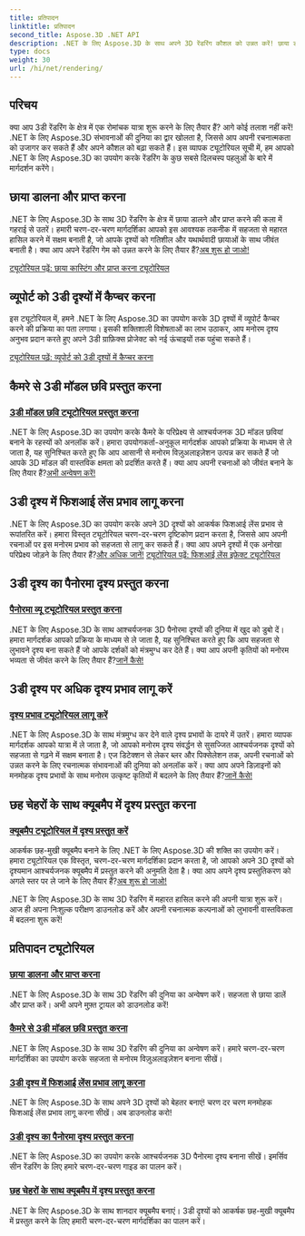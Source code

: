```yaml
---
title: प्रतिपादन
linktitle: प्रतिपादन
second_title: Aspose.3D .NET API
description: .NET के लिए Aspose.3D के साथ अपने 3D रेंडरिंग कौशल को उन्नत करें! छाया डालें, मनमोहक दृश्य बनाएं, फ़िशआई लेंस प्रभाव लागू करें, और भी बहुत कुछ।
type: docs
weight: 30
url: /hi/net/rendering/
---
```

## परिचय

क्या आप 3डी रेंडरिंग के क्षेत्र में एक रोमांचक यात्रा शुरू करने के लिए तैयार हैं? आगे कोई तलाश नहीं करें! .NET के लिए Aspose.3D संभावनाओं की दुनिया का द्वार खोलता है, जिससे आप अपनी रचनात्मकता को उजागर कर सकते हैं और अपने कौशल को बढ़ा सकते हैं। इस व्यापक ट्यूटोरियल सूची में, हम आपको .NET के लिए Aspose.3D का उपयोग करके रेंडरिंग के कुछ सबसे दिलचस्प पहलुओं के बारे में मार्गदर्शन करेंगे।

## छाया डालना और प्राप्त करना
 .NET के लिए Aspose.3D के साथ 3D रेंडरिंग के क्षेत्र में छाया डालने और प्राप्त करने की कला में गहराई से उतरें। हमारी चरण-दर-चरण मार्गदर्शिका आपको इस आवश्यक तकनीक में सहजता से महारत हासिल करने में सक्षम बनाती है, जो आपके दृश्यों को गतिशील और यथार्थवादी छायाओं के साथ जीवंत बनाती है। क्या आप अपने रेंडरिंग गेम को उन्नत करने के लिए तैयार हैं?[अब शुरू हो जाओ!](./cast-receive-shadows/)

[ट्यूटोरियल पढ़ें: छाया कास्टिंग और प्राप्त करना ट्यूटोरियल](./cast-receive-shadows/)


## व्यूपोर्ट को 3डी दृश्यों में कैप्चर करना
इस ट्यूटोरियल में, हमने .NET के लिए Aspose.3D का उपयोग करके 3D दृश्यों में व्यूपोर्ट कैप्चर करने की प्रक्रिया का पता लगाया। इसकी शक्तिशाली विशेषताओं का लाभ उठाकर, आप मनोरम दृश्य अनुभव प्रदान करते हुए अपने 3डी ग्राफ़िक्स प्रोजेक्ट को नई ऊंचाइयों तक पहुंचा सकते हैं।

[ट्यूटोरियल पढ़ें: व्यूपोर्ट को 3डी दृश्यों में कैप्चर करना](./capture-viewport/)


## कैमरे से 3डी मॉडल छवि प्रस्तुत करना
### [3डी मॉडल छवि ट्यूटोरियल प्रस्तुत करना](./render-3d-model-image/)
 .NET के लिए Aspose.3D का उपयोग करके कैमरे के परिप्रेक्ष्य से आश्चर्यजनक 3D मॉडल छवियां बनाने के रहस्यों को अनलॉक करें। हमारा उपयोगकर्ता-अनुकूल मार्गदर्शक आपको प्रक्रिया के माध्यम से ले जाता है, यह सुनिश्चित करते हुए कि आप आसानी से मनोरम विज़ुअलाइज़ेशन उत्पन्न कर सकते हैं जो आपके 3D मॉडल की वास्तविक क्षमता को प्रदर्शित करते हैं। क्या आप अपनी रचनाओं को जीवंत बनाने के लिए तैयार हैं?[अभी अन्वेषण करें!](./render-3d-model-image/)

## 3डी दृश्य में फिशआई लेंस प्रभाव लागू करना
.NET के लिए Aspose.3D का उपयोग करके अपने 3D दृश्यों को आकर्षक फिशआई लेंस प्रभाव से रूपांतरित करें। हमारा विस्तृत ट्यूटोरियल चरण-दर-चरण दृष्टिकोण प्रदान करता है, जिससे आप अपनी रचनाओं पर इस मनोरम प्रभाव को सहजता से लागू कर सकते हैं। क्या आप अपने दृश्यों में एक अनोखा परिप्रेक्ष्य जोड़ने के लिए तैयार हैं?[और अधिक जानें!](./fisheye-lens-effect-3d-scene/)
[ट्यूटोरियल पढ़ें: फिशआई लेंस इफ़ेक्ट ट्यूटोरियल](./fisheye-lens-effect-3d-scene/)

## 3डी दृश्य का पैनोरमा दृश्य प्रस्तुत करना
### [पैनोरमा व्यू ट्यूटोरियल प्रस्तुत करना](./render-panorama-view/)
 .NET के लिए Aspose.3D के साथ आश्चर्यजनक 3D पैनोरमा दृश्यों की दुनिया में खुद को डुबो दें। हमारा मार्गदर्शक आपको प्रक्रिया के माध्यम से ले जाता है, यह सुनिश्चित करते हुए कि आप सहजता से लुभावने दृश्य बना सकते हैं जो आपके दर्शकों को मंत्रमुग्ध कर देते हैं। क्या आप अपनी कृतियों को मनोरम भव्यता से जीवंत करने के लिए तैयार हैं?[जानें कैसे!](./render-panorama-view/)

## 3डी दृश्य पर अधिक दृश्य प्रभाव लागू करें
### [दृश्य प्रभाव ट्यूटोरियल लागू करें](./apply-visual-effects/)
.NET के लिए Aspose.3D के साथ मंत्रमुग्ध कर देने वाले दृश्य प्रभावों के दायरे में उतरें। हमारा व्यापक मार्गदर्शक आपको यात्रा में ले जाता है, जो आपको मनोरम दृश्य संवर्द्धन से सुसज्जित आश्चर्यजनक दृश्यों को सहजता से गढ़ने में सक्षम बनाता है। एज डिटेक्शन से लेकर ब्लर और पिक्सेलेशन तक, अपनी रचनाओं को उन्नत करने के लिए रचनात्मक संभावनाओं की दुनिया को अनलॉक करें। क्या आप अपने डिज़ाइनों को मनमोहक दृश्य प्रभावों के साथ मनोरम उत्कृष्ट कृतियों में बदलने के लिए तैयार हैं?[जानें कैसे!](./apply-visual-effects/)

## छह चेहरों के साथ क्यूबमैप में दृश्य प्रस्तुत करना
### [क्यूबमैप ट्यूटोरियल में दृश्य प्रस्तुत करें](./render-scene-cubemap/)
 आकर्षक छह-मुखी क्यूबमैप बनाने के लिए .NET के लिए Aspose.3D की शक्ति का उपयोग करें। हमारा ट्यूटोरियल एक विस्तृत, चरण-दर-चरण मार्गदर्शिका प्रदान करता है, जो आपको अपने 3D दृश्यों को दृश्यमान आश्चर्यजनक क्यूबमैप में प्रस्तुत करने की अनुमति देता है। क्या आप अपने दृश्य प्रस्तुतिकरण को अगले स्तर पर ले जाने के लिए तैयार हैं?[अब शुरू हो जाओ!](./render-scene-cubemap/)

.NET के लिए Aspose.3D के साथ 3D रेंडरिंग में महारत हासिल करने की अपनी यात्रा शुरू करें। आज ही अपना निःशुल्क परीक्षण डाउनलोड करें और अपनी रचनात्मक कल्पनाओं को लुभावनी वास्तविकता में बदलना शुरू करें!
## प्रतिपादन ट्यूटोरियल
### [छाया डालना और प्राप्त करना](./cast-receive-shadows/)
.NET के लिए Aspose.3D के साथ 3D रेंडरिंग की दुनिया का अन्वेषण करें। सहजता से छाया डालें और प्राप्त करें। अभी अपने मुफ़्त ट्रायल को डाउनलोड करें!
### [कैमरे से 3डी मॉडल छवि प्रस्तुत करना](./render-3d-model-image/)
.NET के लिए Aspose.3D के साथ 3D रेंडरिंग की दुनिया का अन्वेषण करें। हमारे चरण-दर-चरण मार्गदर्शिका का उपयोग करके सहजता से मनोरम विज़ुअलाइज़ेशन बनाना सीखें।
### [3डी दृश्य में फिशआई लेंस प्रभाव लागू करना](./fisheye-lens-effect-3d-scene/)
.NET के लिए Aspose.3D के साथ अपने 3D दृश्यों को बेहतर बनाएं! चरण दर चरण मनमोहक फिशआई लेंस प्रभाव लागू करना सीखें। अब डाउनलोड करो!
### [3डी दृश्य का पैनोरमा दृश्य प्रस्तुत करना](./render-panorama-view/)
.NET के लिए Aspose.3D का उपयोग करके आश्चर्यजनक 3D पैनोरमा दृश्य बनाना सीखें। इमर्सिव सीन रेंडरिंग के लिए हमारे चरण-दर-चरण गाइड का पालन करें।
### [छह चेहरों के साथ क्यूबमैप में दृश्य प्रस्तुत करना](./render-scene-cubemap/)
.NET के लिए Aspose.3D के साथ शानदार क्यूबमैप बनाएं। 3डी दृश्यों को आकर्षक छह-मुखी क्यूबमैप में प्रस्तुत करने के लिए हमारी चरण-दर-चरण मार्गदर्शिका का पालन करें।